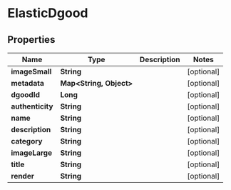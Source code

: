 

# ElasticDgood

## Properties

Name | Type | Description | Notes
------------ | ------------- | ------------- | -------------
**imageSmall** | **String** |  |  [optional]
**metadata** | **Map&lt;String, Object&gt;** |  |  [optional]
**dgoodId** | **Long** |  |  [optional]
**authenticity** | **String** |  |  [optional]
**name** | **String** |  |  [optional]
**description** | **String** |  |  [optional]
**category** | **String** |  |  [optional]
**imageLarge** | **String** |  |  [optional]
**title** | **String** |  |  [optional]
**render** | **String** |  |  [optional]



